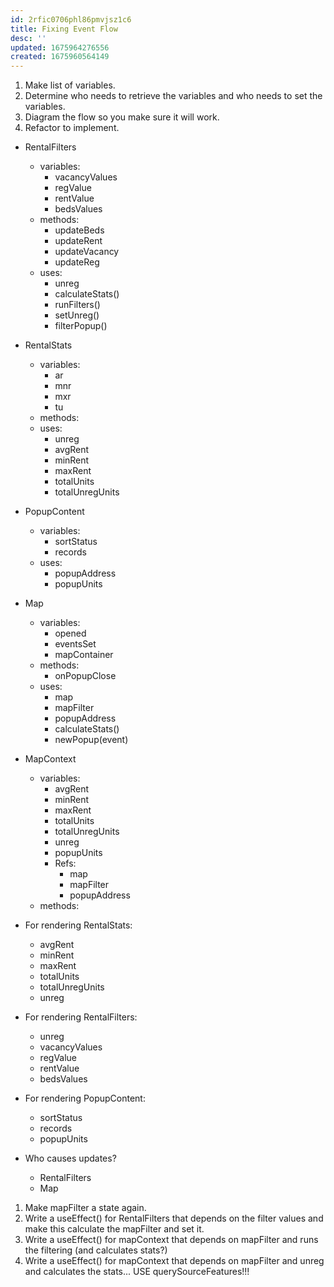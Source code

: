 ```yaml
---
id: 2rfic0706phl86pmvjsz1c6
title: Fixing Event Flow
desc: ''
updated: 1675964276556
created: 1675960564149
---
```

1. Make list of variables.
2. Determine who needs to retrieve the variables and who needs to set the variables.
3. Diagram the flow so you make sure it will work.
4. Refactor to implement.

* RentalFilters
    * variables:
        * vacancyValues
        * regValue
        * rentValue
        * bedsValues
    * methods:
        * updateBeds
        * updateRent
        * updateVacancy
        * updateReg
    * uses:
        * unreg
        * calculateStats()
        * runFilters()
        * setUnreg()
        * filterPopup()
* RentalStats
    * variables:
        * ar
        * mnr
        * mxr
        * tu
    * methods:
    * uses:
        * unreg
        * avgRent
        * minRent
        * maxRent
        * totalUnits
        * totalUnregUnits
* PopupContent
    * variables:
        * sortStatus
        * records
    * uses:
        * popupAddress
        * popupUnits
* Map
    * variables:
        * opened
        * eventsSet
        * mapContainer
    * methods:
        * onPopupClose
    * uses:
        * map
        * mapFilter
        * popupAddress
        * calculateStats()
        * newPopup(event)
* MapContext
    * variables:
        * avgRent
        * minRent
        * maxRent
        * totalUnits
        * totalUnregUnits
        * unreg
        * popupUnits
        * Refs:
            * map
            * mapFilter
            * popupAddress
    * methods: 

* For rendering RentalStats:
    * avgRent
    * minRent
    * maxRent
    * totalUnits
    * totalUnregUnits
    * unreg
* For rendering RentalFilters:
    * unreg
    * vacancyValues
    * regValue
    * rentValue
    * bedsValues
* For rendering PopupContent:
    * sortStatus
    * records
    * popupUnits

* Who causes updates?
    * RentalFilters
    * Map

1. Make mapFilter a state again.
2. Write a useEffect() for RentalFilters that depends on the filter values and make this calculate the mapFilter and set it.
3. Write a useEffect() for mapContext that depends on mapFilter and runs the filtering (and calculates stats?)
4. Write a useEffect() for mapContext that depends on mapFilter and unreg and calculates the stats... USE querySourceFeatures!!!
